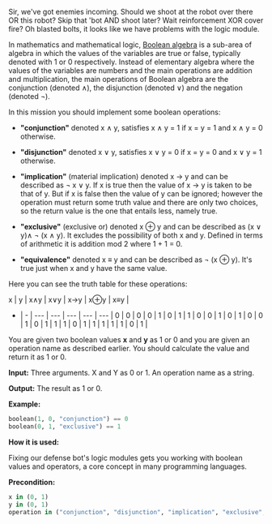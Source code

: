 Sir, we've got enemies incoming. Should we shoot at the robot over there OR this robot? Skip that 'bot AND shoot later?
Wait reinforcement XOR cover fire? Oh blasted bolts, it looks like we have problems with the logic module.

In mathematics and mathematical logic,
[Boolean algebra](http://en.wikipedia.org/wiki/Boolean_algebra#Basic_operations)
is a sub-area of algebra in which the values of the variables are true or false, typically denoted with 1 or 0 respectively.
Instead of elementary algebra where the values of the variables are numbers and the main operations
are addition and multiplication, the main operations of Boolean algebra are the conjunction (denoted ∧), 
the disjunction (denoted ∨) and the negation (denoted ¬).

In this mission you should implement some boolean operations:
- **"conjunction"** denoted x ∧ y, satisfies x ∧ y = 1 if x = y = 1 and x ∧ y = 0 otherwise.

- **"disjunction"** denoted x ∨ y, satisfies x ∨ y = 0 if x = y = 0 and x ∨ y = 1 otherwise.

- **"implication"** (material implication) denoted x → y and can be described as ¬ x ∨ y.
  If x is true then the value of x → y is taken to be that of y.
  But if x is false then the value of y can be ignored; however the operation must return
  some truth value and there are only two choices, so the return value is the one that entails less, namely true.

- **"exclusive"** (exclusive or) denoted x ⊕ y and can be described as (x ∨ y)∧ ¬ (x ∧ y).
  It excludes the possibility of both x and y. Defined in terms of arithmetic it is addition mod 2 where 1 + 1 = 0.

- **"equivalence"** denoted x ≡ y and can be described as ¬ (x ⊕ y). It's true just when x and y have the same value.

Here you can see the truth table for these operations:

x | y | x∧y | x∨y | x→y | x⊕y | x≡y |
- | - | --- | --- | --- | --- | --- |
0 | 0 |  0  |  0  |  1  |  0  |  1  |
1 | 0 |  0  |  1  |  0  |  1  |  0  |
0 | 1 |  0  |  1  |  1  |  1  |  0  |
1 | 1 |  1  |  1  |  1  |  0  |  1  |


You are given two boolean values **x** and **y** as 1 or 0 and you are given an operation name as described earlier. 
You should calculate the value and return it as 1 or 0.

**Input:** Three arguments. X and Y as 0 or 1. An operation name as a string.

**Output:** The result as 1 or 0.

**Example:**

```python
boolean(1, 0, "conjunction") == 0
boolean(0, 1, "exclusive") == 1
```
**How it is used:**

Fixing our defense bot's logic modules gets you working with boolean values and operators, a core concept in many programming languages.

**Precondition:**
```python
x in (0, 1)
y in (0, 1)
operation in ("conjunction", "disjunction", "implication", "exclusive", "equivalence")
```
